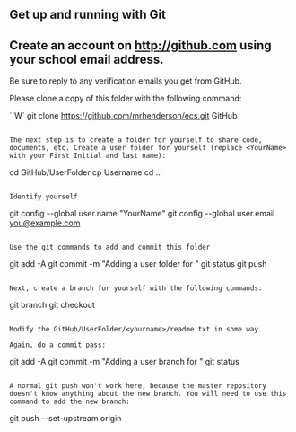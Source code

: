 ## Get up and running with Git

## Create an account on http://github.com using your school email address.
Be sure to reply to any verification emails you get from GitHub.

Please clone a copy of this folder with the following command:

``W`
git clone https://github.com/mrhenderson/ecs.git GitHub
```

The next step is to create a folder for yourself to share code, documents, etc. Create a user folder for yourself (replace <YourName> with your First Initial and last name):

```
cd GitHub/UserFolder
cp Username <YourName>
cd ..
```

Identify yourself

```
git config --global user.name "YourName"
git config --global user.email you@example.com
```

Use the git commands to add and commit this folder

```
git add -A
git commit -m "Adding a user folder for <YourName>"
git status
git push
```

Next, create a branch for yourself with the following commands:

```
git branch <yourname>
git checkout <yourname>
```

Modify the GitHub/UserFolder/<yourname>/readme.txt in some way.

Again, do a commit pass:

```
git add -A
git commit -m "Adding a user branch for <yourname>"
git status
```

A normal git push won't work here, because the master repository doesn't know anything about the new branch. You will need to use this command to add the new branch:

```
git push --set-upstream origin <yourname>
```
